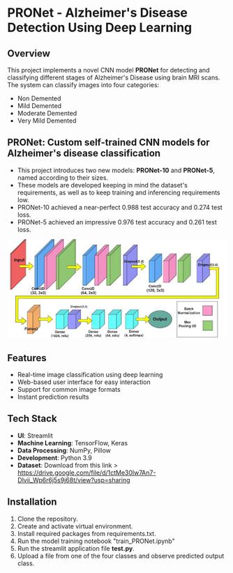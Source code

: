 # PRONet - Alzheimer's Disease Detection Using Deep Learning

## Overview
This project implements a novel CNN model **PRONet** for detecting and classifying different stages of Alzheimer's Disease using brain MRI scans. The system can classify images into four categories:
- Non Demented
- Mild Demented
- Moderate Demented
- Very Mild Demented

## PRONet: Custom self-trained CNN models for Alzheimer's disease classification
- This project introduces two new models: **PRONet-10** and **PRONet-5**, named according to their sizes.
- These models are developed keeping in mind the dataset's requirements, as well as to keep training and inferencing requirements low.
- PRONet-10 achieved a near-perfect 0.988 test accuracy and 0.274 test loss.
- PRONet-5 achieved an impressive 0.976 test accuracy and 0.261 test loss.

![PRONet-10](pro10.jpg)

## Features
- Real-time image classification using deep learning
- Web-based user interface for easy interaction
- Support for common image formats
- Instant prediction results

## Tech Stack
- **UI**: Streamlit
- **Machine Learning**: TensorFlow, Keras
- **Data Processing**: NumPy, Pillow
- **Development**: Python 3.9
- **Dataset**: Download from this link > https://drive.google.com/file/d/1ctMe30lw7An7-Dlvii_Wp6r6j5s9j68t/view?usp=sharing

## Installation

1. Clone the repository.
2. Create and activate virtual environment.
3. Install required packages from requirements.txt.
4. Run the model training notebook "train_PRONet.ipynb"
5. Run the streamlit application file **test.py**.
6. Upload a file from one of the four classes and observe predicted output class.
